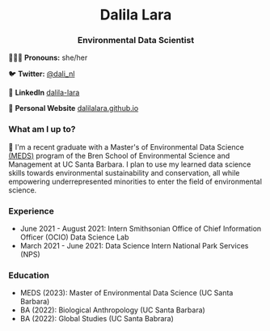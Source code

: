 <h1 align = "center">Dalila Lara</h1> 

<h3 align = "center"> Environmental Data Scientist </h3>

👩🏽‍💻 **Pronouns:** she/her 

🐦 **Twitter:** [@dali_nl](https://twitter.com/dali_nl)

💬 **LinkedIn** [dalila-lara](www.linkedin.com/in/dalilalara)

🌲 **Personal Website** [dalilalara.github.io](https://dalilalara.github.io)

### What am I up to? 
🌱 I'm a recent graduate with a Master's of Environmental Data Science [(MEDS)](https://ucsb-meds.github.io) program of the Bren School of Environmental Science and Management at UC Santa Barbara. I plan to use my learned data science skills towards environmental sustainability and conservation, all while empowering underrepresented minorities to enter the field of environmental science.

### Experience 
- June 2021 - August 2021: Intern Smithsonian Office of Chief Information Officer (OCIO) Data Science Lab
- March 2021 - June 2021: Data Science Intern National Park Services (NPS)

### Education
- MEDS (2023): Master of Environmental Data Science (UC Santa Barbara)
- BA (2022): Biological Anthropology (UC Santa Barbara)
- BA (2022): Global Studies (UC Santa Babrara)
  
  
 
<!--
**dalilalara/dalilalara** is a ✨ _special_ ✨ repository because its `README.md` (this file) appears on your GitHub profile.

Here are some ideas to get you started:

- 🔭 I’m currently working on ...
- 🌱 I’m currently learning ...
- 👯 I’m looking to collaborate on ...
- 🤔 I’m looking for help with ...
- 💬 Ask me about ...
- 📫 How to reach me: ...
- 😄 Pronouns: ...
- ⚡ Fun fact: ...

# links to personal websites 
-->





